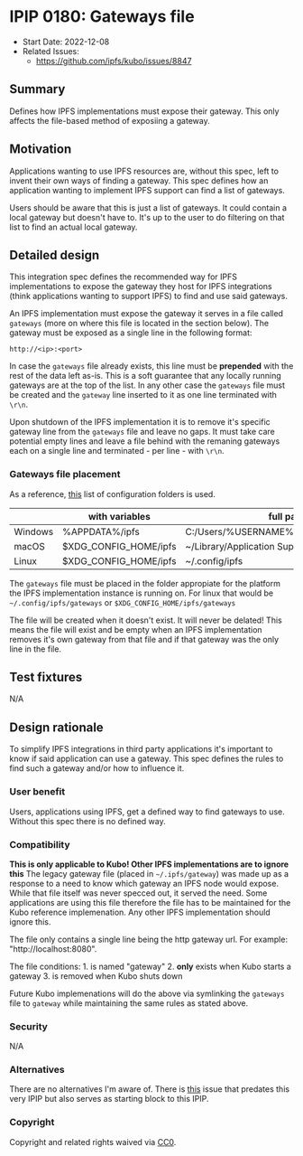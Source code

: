 # IPIP 0180: Gateways file
- Start Date: 2022-12-08
- Related Issues:
  - https://github.com/ipfs/kubo/issues/8847

## Summary

Defines how IPFS implementations must expose their gateway. This only affects the file-based method of exposiing a gateway.

## Motivation

Applications wanting to use IPFS resources are, without this spec, left to invent their own ways of finding a gateway. This spec defines how an application wanting to implement IPFS support can find a list of gateways.

Users should be aware that this is just a list of gateways. It could contain a local gateway but doesn't have to. It's up to the user to do filtering on that list to find an actual local gateway.

## Detailed design

This integration spec defines the recommended way for IPFS implementations to expose the gateway they host for IPFS integrations (think applications wanting to support IPFS) to find and use said gateways.

An IPFS implementation must expose the gateway it serves in a file called `gateways` (more on where this file is located in the section below). The gateway must be exposed as a single line in the following format:

`http://<ip>:<port>`

In case the `gateways` file already exists, this line must be **prepended** with the rest of the data left as-is. This is a soft guarantee that any locally running gateways are at the top of the list. In any other case the `gateways` file must be created and the `gateway` line inserted to it as one line terminated with `\r\n`.

Upon shutdown of the IPFS implementation it is to remove it's specific gateway line from the `gateways` file and leave no gaps. It must take care potential empty lines and leave a file behind with the remaning gateways each on a single line and terminated - per line - with `\r\n`.

### Gateways file placement

As a reference, [this](https://github.com/cjbassi/platform-dirs-rs#path-list) list of configuration folders is used.

| | with variables | full paths |
| -------- | -------- | -------- |
| Windows     | %APPDATA%/ipfs     | C:/Users/%USERNAME%/AppData/Roaming/ipfs     |
| macOS     | $XDG_CONFIG_HOME/ipfs     | ~/Library/Application Support/ipfs     |
| Linux     | $XDG_CONFIG_HOME/ipfs     | ~/.config/ipfs     |

The `gateways` file must be placed in the folder appropiate for the platform the IPFS implementation instance is running on. For linux that would be `~/.config/ipfs/gateways` or `$XDG_CONFIG_HOME/ipfs/gateways`

The file will be created when it doesn't exist.
It will never be delated! This means the file will exist and be empty when an IPFS implementation removes it's own gateway from that file and if that gateway was the only line in the file.

## Test fixtures

N/A

## Design rationale

To simplify IPFS integrations in third party applications it's important to know if said application can use a gateway. This spec defines the rules to find such a gateway and/or how to influence it.

### User benefit

Users, applications using IPFS, get a defined way to find gateways to use. Without this spec there is no defined way.

### Compatibility

**This is only applicable to Kubo! Other IPFS implementations are to ignore this**
The legacy gateway file (placed in `~/.ipfs/gateway`) was made up as a response to a need to know which gateway an IPFS node would expose. While that file itself was never specced out, it served the need. Some applications are using this file therefore the file has to be maintained for the Kubo reference implemenation. Any other IPFS implementation should ignore this.

The file only contains a single line being the http gateway url. For example: "http://localhost:8080".

The file conditions:
    1. is named "gateway"
    2. **only** exists when Kubo starts a gateway
    3. is removed when Kubo shuts down

Future Kubo implemenations will do the above via symlinking the `gateways` file to `gateway` while maintaining the same rules as stated above.

### Security

N/A

### Alternatives

There are no alternatives I'm aware of. There is [this](https://github.com/ipfs/kubo/issues/8847) issue that predates this very IPIP but also serves as starting block to this IPIP.

### Copyright

Copyright and related rights waived via [CC0](https://creativecommons.org/publicdomain/zero/1.0/).
